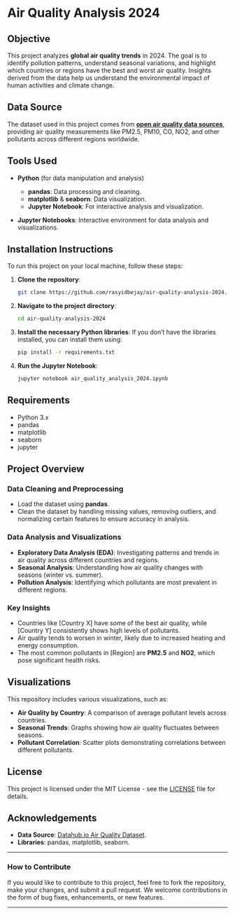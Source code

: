
# Air Quality Analysis 2024

## Objective
This project analyzes **global air quality trends** in 2024. The goal is to identify pollution patterns, understand seasonal variations, and highlight which countries or regions have the best and worst air quality. Insights derived from the data help us understand the environmental impact of human activities and climate change.

## Data Source
The dataset used in this project comes from [**open air quality data sources**](https://datahub.io/core/air-quality), providing air quality measurements like PM2.5, PM10, CO, NO2, and other pollutants across different regions worldwide.

## Tools Used
- **Python** (for data manipulation and analysis)
  - **pandas**: Data processing and cleaning.
  - **matplotlib** & **seaborn**: Data visualization.
  - **Jupyter Notebook**: For interactive analysis and visualization.
  
- **Jupyter Notebooks**: Interactive environment for data analysis and visualizations.

## Installation Instructions
To run this project on your local machine, follow these steps:

1. **Clone the repository**:
   ```bash
   git clone https://github.com/rasyidbejay/air-quality-analysis-2024.git
   ```

2. **Navigate to the project directory**:
   ```bash
   cd air-quality-analysis-2024
   ```

3. **Install the necessary Python libraries**:
   If you don’t have the libraries installed, you can install them using:
   ```bash
   pip install -r requirements.txt
   ```

4. **Run the Jupyter Notebook**:
   ```bash
   jupyter notebook air_quality_analysis_2024.ipynb
   ```

## Requirements
- Python 3.x
- pandas
- matplotlib
- seaborn
- jupyter

## Project Overview

### **Data Cleaning and Preprocessing**
- Load the dataset using **pandas**.
- Clean the dataset by handling missing values, removing outliers, and normalizing certain features to ensure accuracy in analysis.

### **Data Analysis and Visualizations**
- **Exploratory Data Analysis (EDA)**: Investigating patterns and trends in air quality across different countries and regions.
- **Seasonal Analysis**: Understanding how air quality changes with seasons (winter vs. summer).
- **Pollution Analysis**: Identifying which pollutants are most prevalent in different regions.

### **Key Insights**
- Countries like [Country X] have some of the best air quality, while [Country Y] consistently shows high levels of pollutants.
- Air quality tends to worsen in winter, likely due to increased heating and energy consumption.
- The most common pollutants in [Region] are **PM2.5** and **NO2**, which pose significant health risks.

## Visualizations
This repository includes various visualizations, such as:
- **Air Quality by Country**: A comparison of average pollutant levels across countries.
- **Seasonal Trends**: Graphs showing how air quality fluctuates between seasons.
- **Pollutant Correlation**: Scatter plots demonstrating correlations between different pollutants.

## License
This project is licensed under the MIT License - see the [LICENSE](LICENSE) file for details.

## Acknowledgements
- **Data Source**: [Datahub.io Air Quality Dataset](https://datahub.io/core/air-quality).
- **Libraries**: pandas, matplotlib, seaborn.

---

### **How to Contribute**
If you would like to contribute to this project, feel free to fork the repository, make your changes, and submit a pull request. We welcome contributions in the form of bug fixes, enhancements, or new features.

---

